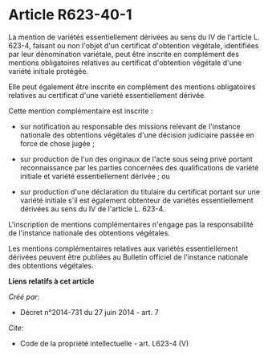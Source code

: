 # Article R623-40-1

La mention de variétés essentiellement dérivées au sens du IV de l'article L. 623-4, faisant ou non l'objet d'un certificat
d'obtention végétale, identifiées par leur dénomination variétale, peut être inscrite en complément des mentions obligatoires
relatives au certificat d'obtention végétale d'une variété initiale protégée. 

Elle peut également être inscrite en complément des mentions obligatoires relatives au certificat d'une variété
essentiellement dérivée. 

Cette mention complémentaire est inscrite :

- sur notification au responsable des missions relevant de l'instance nationale des obtentions végétales d'une décision
judiciaire passée en force de chose jugée ;

- sur production de l'un des originaux de l'acte sous seing privé portant reconnaissance par les parties concernées des
qualifications de variété initiale et variété essentiellement dérivée ; ou

- sur production d'une déclaration du titulaire du certificat portant sur une variété initiale s'il est également obtenteur
de variétés essentiellement dérivées au sens du IV de l'article L. 623-4. 

L'inscription de mentions complémentaires n'engage pas la responsabilité de l'instance nationale des obtentions végétales. 

Les mentions complémentaires relatives aux variétés essentiellement dérivées peuvent être publiées au Bulletin officiel de
l'instance nationale des obtentions végétales.

**Liens relatifs à cet article**

_Créé par_:

  - Décret n°2014-731 du 27 juin 2014 - art. 7

_Cite_:

  - Code de la propriété intellectuelle - art. L623-4 (V)

